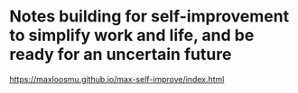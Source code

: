 # Notes building for self-improvement to simplify work and life, and be ready for an uncertain future
https://maxloosmu.github.io/max-self-improve/index.html